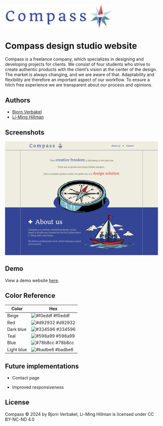 
<img src="assets/img/logo-text.png" width='70%'>

# Compass design studio website
Compass is a freelance company, which specializes in designing and developing projects for clients. We consist of four students who strive to create authentic products with the client’s vision at the center of the design. The market is always changing, and we are aware of that. Adaptability and flexibility are therefore an important aspect of our workflow. To ensure a hitch free experience we are transparent about our process and opinions. 

## Authors

- [Bjorn Verbakel](https://git.fhict.nl/I529052)
- [Li-Ming Hillman](https://git.fhict.nl/I503055)


## Screenshots

![App Screenshot](assets/img/website-screenshot.png)


## Demo

View a demo website [here](https://i529052.hera.fontysict.net/compass/).


## Color Reference

| Color             | Hex                                                                |
| ----------------- | ------------------------------------------------------------------ |
| Beige | ![#f0eddf](https://via.placeholder.com/10/f0eddf?text=+) #f0eddf |
| Red | ![#d92932](https://via.placeholder.com/10/d92932?text=+) #d92932 |
| Dark blue | ![#334596](https://via.placeholder.com/10/334596?text=+) #334596 |
| Teal | ![#598a99](https://via.placeholder.com/10/598a99?text=+) #598a99 |
| Blue | ![#78b8cc](https://via.placeholder.com/10/78b8cc?text=+) #78b8cc |
| Light blue | ![#badbe6](https://via.placeholder.com/10/badbe6?text=+) #badbe6 |


## Future implementations

- Contact page

- Improved responsiveness


## License

Compass © 2024 by Bjorn Verbakel, Li-Ming Hillman is licensed under CC BY-NC-ND 4.0 